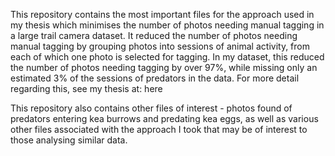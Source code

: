 This repository contains the most important files for the approach used in my thesis which minimises the number of photos needing manual tagging in a large trail camera dataset. 
It reduced the number of photos needing manual tagging by grouping photos into sessions of animal activity, from each of which one photo is selected for tagging. 
In my dataset, this reduced the number of photos needing tagging by over 97%, while missing only an estimated 3% of the sessions of predators in the data. For more detail regarding this, see my thesis at:
here

This repository also contains other files of interest - photos found of predators entering kea burrows and predating kea eggs, as well as various other files associated with the approach I took that may be of interest to those analysing similar data.
